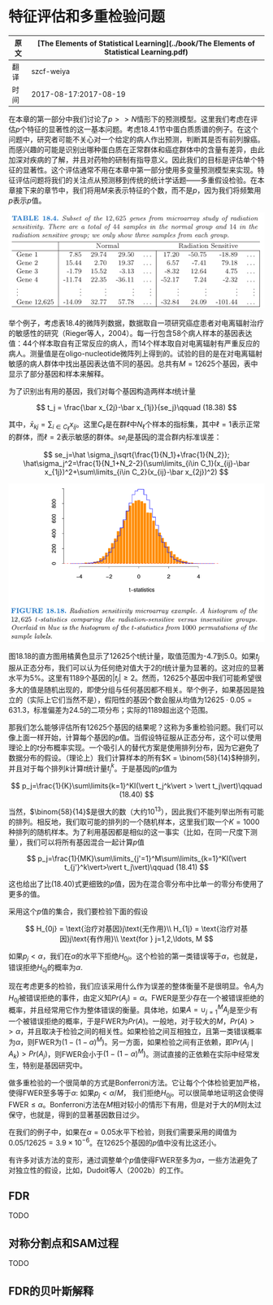 # 特征评估和多重检验问题

| 原文   | [The Elements of Statistical Learning](../book/The Elements of Statistical Learning.pdf) |
| ---- | ---------------------------------------- |
| 翻译   | szcf-weiya                               |
| 时间   | 2017-08-17:2017-08-19                    |

在本章的第一部分中我们讨论了$p>>N$情形下的预测模型。这里我们考虑在评估$p$个特征的显著性的这一基本问题。考虑18.4.1节中蛋白质质谱的例子。在这个问题中，研究者可能不关心对一个给定的病人作出预测，判断其是否有前列腺癌。而感兴趣的可能是识别出哪种蛋白质在正常群体和癌症群体中的含量有差异，由此加深对疾病的了解，并且对药物的研制有指导意义。因此我们的目标是评估单个特征的显著性。这个评估通常不用在本章中第一部分使用多变量预测模型来实现。特征评估问题将我们的关注点从预测移到传统的统计学话题——多重假设检验。在本章接下来的章节中，我们将用$M$来表示特征的个数，而不是$p$，因为我们将频繁用$p$表示$p$值。

![](../img/18/table18.4.png)

举个例子，考虑表18.4的微阵列数据，数据取自一项研究癌症患者对电离辐射治疗的敏感性的研究（Rieger等人，2004）。每一行包含58个病人样本的基因表达值：44个样本取自有正常反应的病人，而14个样本取自对电离辐射有严重反应的病人。测量值是在oligo-nucleotide微阵列上得到的。试验的目的是在对电离辐射敏感的病人群体中找出基因表达值不同的基因。总共有$M=12625$个基因，表中显示了部分基因和样本来解释。

为了识别出有用的基因，我们对每个基因构造两样本$t$统计量

$$
t_j = \frac{\bar x_{2j}-\bar x_{1j}}{se_j}\qquad (18.38)
$$

其中，$\bar x_{kj} = \sum_{i\in C_\ell}x_{ij}$。这里$C_\ell$是在群$\ell$中$N_\ell$个样本的指标集，其中$\ell = 1$表示正常的群体，而$\ell=2$表示敏感的群体。$se_j$是基因$j$的混合群内标准误差：

$$
se_j=\hat \sigma_j\sqrt{\frac{1}{N_1}+\frac{1}{N_2}}; \hat\sigma_j^2=\frac{1}{N_1+N_2-2}(\sum\limits_{i\in C_1}(x_{ij}-\bar x_{1j})^2+\sum\limits_{i\in C_2}(x_{ij}-\bar x_{2j})^2)
$$

![](../img/18/fig18.18.png)

图18.18的直方图用橘黄色显示了12625个t统计量，取值范围为-4.7到5.0。如果$t_j$服从正态分布，我们可以认为任何绝对值大于2的$t$统计量为显著的。这对应的显著水平为5%。这里有1189个基因的$\vert t_j\vert \ge 2$。然而，12625个基因中我们可能希望很多大的值是随机出现的，即使分组与任何基因都不相关。举个例子，如果基因是独立的（实际上它们当然不是），假阳性的基因个数会服从均值为$12625\cdot 0.05=631.3$，标准偏差为24.5的二项分布；实际的1189超出这个范围。

那我们怎么能够评估所有12625个基因的结果呢？这称为多重检验问题。我们可以像上面一样开始，计算每个基因的$p$值。当假设特征服从正态分布，这个可以使用理论上的$t$分布概率实现。一个吸引人的替代方案是使用排列分布，因为它避免了数据分布的假设。（理论上）我们计算样本的所有$K = \binom{58}{14}$种排列，并且对于每个排列$k$计算$t$统计量$t_j^k$。于是基因$j$的$p$值为

$$
p_j=\frac{1}{K}\sum\limits{k=1}^KI(\vert t_j^k\vert > \vert t_j\vert)\qquad (18.40)
$$

当然，$\binom{58}{14}$是很大的数（大约$10^{13}$），因此我们不能列举出所有可能的排列。相反地，我们取可能的排列的一个随机样本，这里我们取一个$K=1000$种排列的随机样本。为了利用基因都是相似的这一事实（比如，在同一尺度下测量），我们可以将所有基因混合一起计算$p$值

$$
p_j=\frac{1}{MK}\sum\limits_{j'=1}^M\sum\limits_{k=1}^KI(\vert t_{j'}^k\vert>\vert t_j\vert)\qquad (18.41)
$$

这也给出了比(18.40)式更细致的$p$值，因为在混合零分布中比单一的零分布使用了更多的值。

采用这个$p$值的集合，我们要检验下面的假设

$$
H_{0j} = \text{治疗对基因}j\text{无作用}\\
H_{1j} = \text{治疗对基因}j\text{有作用}\\
\text{for } j=1,2,\ldots, M
$$

如果$p_j<\alpha$，我们在$\alpha$的水平下拒绝$H_{0j}$。这个检验的第一类错误等于$\alpha$，也就是，错误拒绝$H_{0j}$的概率为$\alpha$.

现在考虑更多的检验，我们应该采用什么作为误差的整体衡量不是很明显。令$A_j$为$H_{0j}$被错误拒绝的事件，由定义知$Pr(A_j)=\alpha$。FWER是至少存在一个被错误拒绝的概率，并且经常用它作为整体错误的衡量。具体地，如果$A=\cup_{j=1}^MA_j$是至少有一个被错误拒绝的概率，于是FWER为$Pr(A)$。一般地，对于较大的$M$，$Pr(A)>>\alpha$，并且取决于检验之间的相关性。如果检验之间互相独立，且第一类错误概率为$\alpha$，则FWER为$(1-(1-\alpha)^M)$。另一方面，如果检验之间有正依赖，即$Pr(A_j\mid A_k)>Pr(A_j)$，则FWER会小于$(1-(1-\alpha)^M)$。测试直接的正依赖在实际中经常发生，特别是基因研究中。

做多重检验的一个很简单的方式是Bonferroni方法。它让每个个体检验更加严格，使得FWER至多等于$\alpha$: 如果$p_j<\alpha/M$， 我们拒绝$H_{0j}$。可以很简单地证明这会使得FWER$\le\alpha$。Bonferroni方法在$M$相对较小的情形下有用，但是对于大的$M$则太过保守，也就是，得到的显著基因数目过少。

在我们的例子中，如果在$\alpha=0.05$水平下检验，则我们需要采用的阈值为$0.05/12625=3.9\times 10^{-6}$。在12625个基因的$p$值中没有比这还小。

有许多对该方法的变形，通过调整单个$p$值使得FWER至多为$\alpha$，一些方法避免了对独立性的假设，比如，Dudoit等人（2002b）的工作。

## FDR
TODO

## 对称分割点和SAM过程
TODO

## FDR的贝叶斯解释
